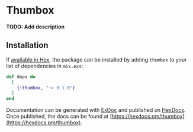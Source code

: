 # Thumbox

**TODO: Add description**

## Installation

If [available in Hex](https://hex.pm/docs/publish), the package can be installed
by adding `thumbox` to your list of dependencies in `mix.exs`:

```elixir
def deps do
  [
    {:thumbox, "~> 0.1.0"}
  ]
end
```

Documentation can be generated with [ExDoc](https://github.com/elixir-lang/ex_doc)
and published on [HexDocs](https://hexdocs.pm). Once published, the docs can
be found at [https://hexdocs.pm/thumbox](https://hexdocs.pm/thumbox).

